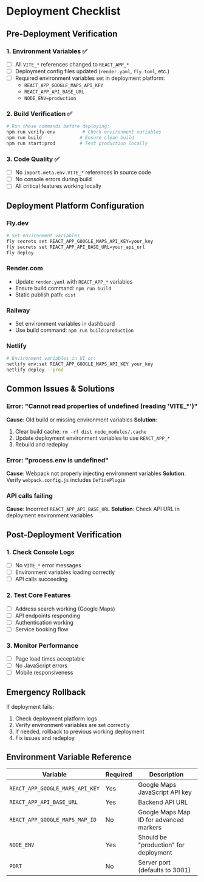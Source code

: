 # Deployment Checklist

## Pre-Deployment Verification

### 1. Environment Variables ✅
- [ ] All `VITE_*` references changed to `REACT_APP_*`
- [ ] Deployment config files updated (`render.yaml`, `fly.toml`, etc.)
- [ ] Required environment variables set in deployment platform:
  - `REACT_APP_GOOGLE_MAPS_API_KEY`
  - `REACT_APP_API_BASE_URL`
  - `NODE_ENV=production`

### 2. Build Verification ✅
```bash
# Run these commands before deploying:
npm run verify-env          # Check environment variables
npm run build              # Ensure clean build
npm run start:prod         # Test production locally
```

### 3. Code Quality ✅
- [ ] No `import.meta.env.VITE_*` references in source code
- [ ] No console errors during build
- [ ] All critical features working locally

## Deployment Platform Configuration

### Fly.dev
```bash
# Set environment variables
fly secrets set REACT_APP_GOOGLE_MAPS_API_KEY=your_key
fly secrets set REACT_APP_API_BASE_URL=your_api_url
fly deploy
```

### Render.com
- Update `render.yaml` with `REACT_APP_*` variables
- Ensure build command: `npm run build`
- Static publish path: `dist`

### Railway
- Set environment variables in dashboard
- Use build command: `npm run build:production`

### Netlify
```bash
# Environment variables in UI or:
netlify env:set REACT_APP_GOOGLE_MAPS_API_KEY your_key
netlify deploy --prod
```

## Common Issues & Solutions

### Error: "Cannot read properties of undefined (reading 'VITE_*')"
**Cause**: Old build or missing environment variables
**Solution**:
1. Clear build cache: `rm -rf dist node_modules/.cache`
2. Update deployment environment variables to use `REACT_APP_*`
3. Rebuild and redeploy

### Error: "process.env is undefined"
**Cause**: Webpack not properly injecting environment variables
**Solution**: Verify `webpack.config.js` includes `DefinePlugin`

### API calls failing
**Cause**: Incorrect `REACT_APP_API_BASE_URL`
**Solution**: Check API URL in deployment environment variables

## Post-Deployment Verification

### 1. Check Console Logs
- [ ] No `VITE_*` error messages
- [ ] Environment variables loading correctly
- [ ] API calls succeeding

### 2. Test Core Features
- [ ] Address search working (Google Maps)
- [ ] API endpoints responding
- [ ] Authentication working
- [ ] Service booking flow

### 3. Monitor Performance
- [ ] Page load times acceptable
- [ ] No JavaScript errors
- [ ] Mobile responsiveness

## Emergency Rollback

If deployment fails:
1. Check deployment platform logs
2. Verify environment variables are set correctly
3. If needed, rollback to previous working deployment
4. Fix issues and redeploy

## Environment Variable Reference

| Variable | Required | Description |
|----------|----------|-------------|
| `REACT_APP_GOOGLE_MAPS_API_KEY` | Yes | Google Maps JavaScript API key |
| `REACT_APP_API_BASE_URL` | Yes | Backend API URL |
| `REACT_APP_GOOGLE_MAPS_MAP_ID` | No | Google Maps Map ID for advanced markers |
| `NODE_ENV` | Yes | Should be "production" for deployment |
| `PORT` | No | Server port (defaults to 3001) |

